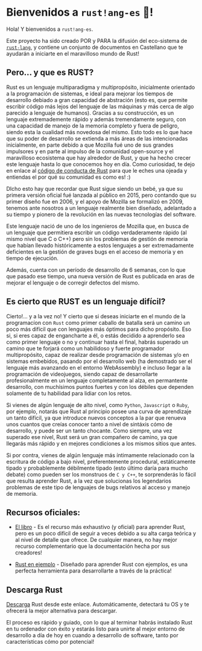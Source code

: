 # Bienvenidos a `rust!ang-es` 🦀!

Hola! Y bienvenidos a `rust!ang-es`. 

Este proyecto ha sido creado POR y PARA la difusión del eco-sistema de [`rust-lang`](https://www.rust-lang.org/es/), y contiene un conjunto de documentos en Castellano que te ayudarán a iniciarte en el maravilloso mundo de Rust!

## Pero... y que es RUST?

Rust es un lenguaje multiparadigma y multipropósito, inicialmente orientado a la programación de sistemas, e ideal para mejorar los tiempos de desarrollo debiado a gran capacidad de abstración (esto es, que permite escribir código más lejos del lenguaje de las máquinas y más cerca de algo parecido a lenguaje de humanos). 
Gracias a su construcción, es un lenguaje extremademente rápido y además tremendamente seguro, con una capacidad de manejo de la memoria completo y fuera de peligro, siendo esta la cualidad más novedosa del mismo.
Esto todo es lo que hace que su poder de desarrollo se extienda a más áreas de las intencionadas inicialmente, en parte debido a que Mozilla fué uno de sus grandes impulsores y en parte al impulso de la comunidad open-source y el maravilloso ecosistema que hay alrededor de Rust, y que ha hecho crecer este lenguaje hasta lo que conocemos hoy en día. 
Como curiosidad, te dejo en enlace al [código de conducta de Rust](https://www.rust-lang.org/es/policies/code-of-conduct) para que le eches una ojeada y entiendas el por qué su comunidad es como es! :)

DIcho esto hay que recordar que Rust sigue siendo un bebé, ya que su primera versión oficial fué lanzada al público en 2015, pero contando que su primer diseño fue en 2006, y el apoyo de Mozilla se formalizó en 2009, tenemos ante nosotros a un lenguaje realmente bien diseñado, adelantado a su tiempo y pionero de la revolución en las nuevas tecnologías del software.

Este lenguaje nació de uno de los ingenieros de Mozilla que, en busca de un lenguaje que permitiera escribir un código verdaderamente rápido (al mismo nivel que C o C++) pero sin los problemas de gestión de memoria que habían llevado históricamente a estos lenguajes a ser extremadamente deficientes en la gestión de graves bugs en el acceso de memoria y en tiempo de ejecución.

Además, cuenta con un período de desarrollo de 6 semanas, con lo que que pasado ese tiempo, una nueva versión de Rust es publicada en aras de mejorar el lenguaje o de corregir defectos del mismo.


## Es cierto que RUST es un lenguaje difícil?

Cierto!... y a la vez no! Y cierto que si deseas iniciarte en el mundo de la programacíon con `Rust` como primer caballo de batalla será un camino un poco más difícil que con lenguajes más óptimos para dicho propósito. Eso si, si eres capaz de engancharte a él, o estás decidido a aprenderlo sea como primer lenguaje o no y continuar hasta el final, habrás superado un camino que te forjará como un habilidoso y fuerte programador multipropósito, capaz de realizar desde programación de sistemas y/o en sistemas embebidos, pasando por el desarrollo web (ha demostrado ser el lenguaje más avanzando en el entorno WebAssembly) e incluso llegar a la programación de videojuegos, siendo capaz de desarrollarte profesionalmente en un lenguaje completamente al alza, en permantente desarrollo, con muchísimos puntos fuertes y con los débiles que dependen solamente de tu habilidad para lidiar con los retos.

Si vienes de algún lenguaje de alto nivel, como `Python`, `Javascript` o `Ruby`, por ejemplo, notarás que Rust al principio posee una curva de aprendizaje un tanto difícil, ya que introduce nuevos conceptos a la par que renueva unos cuantos que creías conocer tanto a nivel de sintáxis cómo de desarrollo, y puede ser un tanto chocante.
Como siempre, una vez superado ese nivel, Rust será un gran compañero de camino, ya que llegarás más rápido y en mejores condiciones a los mismos sitios que antes.

Si por contra, vienes de algún lenguaje más íntimamente relacionado con la escritura de código a bajo nivel, preferentemente procedural, estáticamente tipado y probablemente débilmente tipado (esto último daría para mucho debate) como pueden ser los monstruos de `C y C++`, te sorprenderás lo fácil que resulta aprender Rust, a la vez que solucionas los legendarios problemas de este tipo de lenguajes de bugs relativos al acceso y manejo de memoria. 

## Recursos oficiales:

- [El libro](https://doc.rust-lang.org/book/index.html) - Es el recurso más exhaustivo (y oficial) para aprender Rust, pero es un poco difícil de seguir a veces debido a su alta carga teórica y al nivel de detalle que ofrece. De cualquier manera, no hay mejor recurso complementario que la documentación hecha por sus creadores!

- [Rust en ejemplo](https://doc.rust-lang.org/rust-by-example/index.html) - Diseñado para aprender Rust con ejemplos, es una perfecta herramienta para desarrollarte a través de la práctica!

## Descarga Rust

[Descarga](https://www.rust-lang.org/es/tools/install) Rust desde este enlace. Automáticamente, detectará tu OS y te ofrecerá la mejor alternativa para descargar.

El proceso es rápido y guiado, con lo que al terminar habrás instalado Rust en tu ordenador con éxito y estarás listo para unirte al mejor entorno de desarrollo a día de hoy en cuando a desarrollo de software, tanto por características cómo por potencial!

